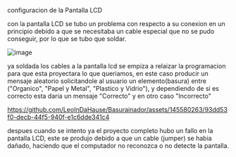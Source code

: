 configuracion de la Pantalla LCD

con la pantalla LCD se tubo un problema con respecto a su conexion en un principio debido a que se necesitaba un cable 
especial que no se pudo conseguir, por lo que se tubo que soldar.

![image](https://github.com/LeoInDaHause/Basurainador/assets/145580263/c429ed70-e1bf-4f7f-9272-38f1188ebaa4)

ya soldada los cables a la pantalla lcd se empiza a relaizar la programacion para que esta proyectara lo que queriamos,
en este caso producir un mensaje aleatorio solicitandole al usuario un elemento(basura) entre ("Organico", "Papel y Metal",
"Plastico y Vidrio"), y dependiendo de si es correcto esta daria un mensaje "Correcto" y en otro caso "Incorrecto"

https://github.com/LeoInDaHause/Basurainador/assets/145580263/93dd53f0-decb-44f5-940f-e1c6dde341c4

despues cuando se intento ya el proyecto completo hubo un fallo en la pantalla LCD, este se produjo debido a que un cable (jumper)
se habia dañado, haciendo que el computador no reconozca o no detecte la pantalla.

